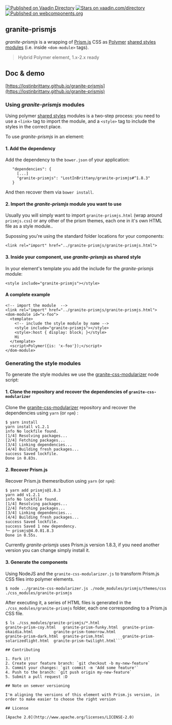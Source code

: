 [![Published on Vaadin  Directory](https://img.shields.io/badge/Vaadin%20Directory-published-00b4f0.svg)](https://vaadin.com/directory/component/LostInBrittanygranite-prismjs)
[![Stars on vaadin.com/directory](https://img.shields.io/vaadin-directory/star/LostInBrittanygranite-prismjs.svg)](https://vaadin.com/directory/component/LostInBrittanygranite-prismjs)
[![Published on webcomponents.org](https://img.shields.io/badge/webcomponents.org-published-blue.svg)](https://www.webcomponents.org/element/LostInBrittany/granite-prismjs)

## granite-prismjs

*granite-prismjs* is a wrapping of [Prism.js](http://prismjs.com/) CSS as [Polymer](https://www.polymer-project.org/) [shared styles modules](https://www.polymer-project.org/1.0/docs/devguide/styling.html#style-modules) (i.e. inside `<dom-module>` tags).

> Hybrid Polymer element, 1.x-2.x ready

## Doc & demo

[https://lostinbrittany.github.io/granite-prismjs](https://lostinbrittany.github.io/granite-prismjs)



### Using *granite-prismjs* modules

Using  polymer [shared styles](https://www.polymer-project.org/1.0/docs/devguide/styling.html#style-modules) modules is a two-step process: you need to use a `<link>` tag to import the module, and a `<style>` tag to include the styles in the correct place.

To use *granite-prismjs* in an element:

#### 1. Add the dependency

Add the dependency to the `bower.json` of your application:

```
   "dependencies": {
     [...]
     "granite-prismjs": "LostInBrittany/granite-prismjs#^1.8.3"
   }
``` 

And then recover them via `bower install`.


#### 2. Import the *granite-prismjs* module you want to use

Usually you will simply want to import `granite-prismjs.html` (wrap around `prismjs.css`) or any other of the prism themes, each one in  it's own HTML file as a style module..

Supossing you're using the standard folder locations for your components:
 
```
<link rel="import" href="../granite-prismjs/granite-prismjs.html">
``` 

#### 3. Inside your component, use *granite-prismjs* as shared style

In your element's template you add the include for the *granite-prismjs* module:

```
<style include="granite-prismjs"></style>
```
 

#### A complete example

```
<!-- import the module  -->
<link rel="import" href="../granite-prismjs/granite-prismjs.html">
<dom-module id="x-foo">
  <template>
    <!-- include the style module by name -->
    <style include="granite-prismjs"></style>
    <style>:host { display: block; }</style>
    Hi
  </template>
  <script>Polymer({is: 'x-foo'});</script>
</dom-module>
```
 


### Generating the style modules

To generate the style modules we use the [granite-css-modularizer](https://github.com/LostInBrittany/granite-css-modularizer) node script:

#### 1. Clone the repository and recover the dependencies of `granite-css-modularizer`

Clone the [granite-css-modularizer](https://github.com/LostInBrittany/granite-css-modularizer) repository and recover the dependencies using `yarn` (or `npm`) :

```
$ yarn install
yarn install v1.2.1
info No lockfile found.
[1/4] Resolving packages...
[2/4] Fetching packages...
[3/4] Linking dependencies...
[4/4] Building fresh packages...
success Saved lockfile.
Done in 0.83s.
```

#### 2. Recover Prism.js 

Recover Prism.js themesribution using `yarn` (or `npm`):

```
$ yarn add prismjs@1.8.3
yarn add v1.2.1
info No lockfile found.
[1/4] Resolving packages...
[2/4] Fetching packages...
[3/4] Linking dependencies...
[4/4] Building fresh packages...
success Saved lockfile.
success Saved 1 new dependency.
└─ prismjs@4.0.01.8.3
Done in 0.55s.
```

Currently *granite-prismjs* uses Prism.js version 1.8.3, if you need another version you can change simply install it.


#### 3. Generate the components

Using NodeJS and the `granite-css-modularizer.js` to transform Prism.js CSS files into polymer elements.

```
$ node ../granite-css-modularizer.js ./node_modules/prismjs/themes/css ./css_modules/granite-prismjs
```

After executing it, a series of HTML files is generated in the `./css_modules/granite-prismjs` folder, each one corresponding to a Prism.js CSS file.

```
$ ls ./css_modules/granite-prismjs/*.html
granite-prism-coy.html   granite-prism-funky.html  granite-prism-okaidia.html         granite-prism-tomorrow.html
granite-prism-dark.html  granite-prism.html        granite-prism-solarizedlight.html  granite-prism-twilight.html```

## Contributing

1. Fork it!
2. Create your feature branch: `git checkout -b my-new-feature`
3. Commit your changes: `git commit -m 'Add some feature'`
4. Push to the branch: `git push origin my-new-feature`
5. Submit a pull request :D

## Note on semver versioning

I'm aligning the versions of this element with Prism.js version, in order to make easier to choose the right version
 
## License

[Apache 2.0](http://www.apache.org/licenses/LICENSE-2.0)
